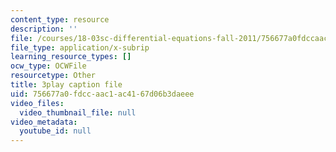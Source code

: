 ```yaml
---
content_type: resource
description: ''
file: /courses/18-03sc-differential-equations-fall-2011/756677a0fdccaac1ac4167d06b3daeee_zreI4HllD80.srt
file_type: application/x-subrip
learning_resource_types: []
ocw_type: OCWFile
resourcetype: Other
title: 3play caption file
uid: 756677a0-fdcc-aac1-ac41-67d06b3daeee
video_files:
  video_thumbnail_file: null
video_metadata:
  youtube_id: null
---
```

